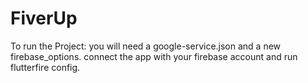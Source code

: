 # FiverUp
To run the Project: you will need a google-service.json and a new firebase_options. connect the app with your firebase account and run flutterfire config.


